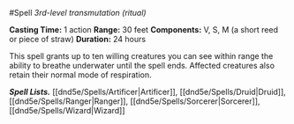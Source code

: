 #Spell
*3rd-level transmutation (ritual)*

**Casting Time:** 1 action
**Range:** 30 feet
**Components:** V, S, M (a short reed or piece of straw)
**Duration:** 24 hours

This spell grants up to ten willing creatures you can see within range the ability to breathe underwater until the spell ends. Affected creatures also retain their normal mode of respiration.

***Spell Lists.*** [[dnd5e/Spells/Artificer\|Artificer]], [[dnd5e/Spells/Druid\|Druid]], [[dnd5e/Spells/Ranger\|Ranger]], [[dnd5e/Spells/Sorcerer\|Sorcerer]], [[dnd5e/Spells/Wizard\|Wizard]]